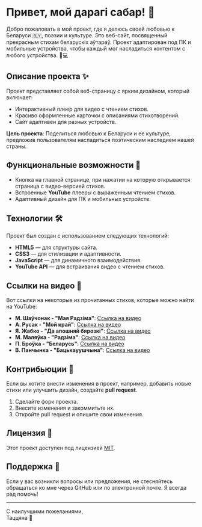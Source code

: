 
# Привет, мой дарагі сабар! 🎉

Добро пожаловать в мой проект, где я делюсь своей любовью к Беларуси 🇧🇾, поэзии и культуре. Это веб-сайт, посвященный прекрасным стихам беларускіх аўтараў. Проект адаптирован под ПК и мобильные устройства, чтобы каждый мог насладиться контентом с любого устройства. 📱💻

## Описание проекта ✨

Проект представляет собой веб-страницу с ярким дизайном, который включает:

- Интерактивный плеер для видео с чтением стихов.
- Красиво оформленные карточки с описаниями стихотворений.
- Сайт адаптивен для разных устройств.

**Цель проекта**: Поделиться любовью к Беларуси и ее культуре, предложив пользователям насладиться поэтическим наследием нашей страны.

## Функциональные возможности 📜

- Кнопка на главной странице, при нажатии на которую открывается страница с видео-версией стихов.
- Встроенные **YouTube** плееры с выраженным чтением стихов.
- Адаптивный дизайн для ПК и мобильных устройств.

## Технологии 🛠️

Проект был создан с использованием следующих технологий:

- **HTML5** — для структуры сайта.
- **CSS3** — для стилизации и адаптивности.
- **JavaScript** — для динамичного взаимодействия.
- **YouTube API** — для встраивания видео с чтением стихов.



## Ссылки на видео 🎥

Вот ссылки на некоторые из прочитанных стихов, которые можно найти на YouTube:

- **М. Шаўчонак - "Мая Радзіма"**: [Ссылка на видео](https://youtu.be/fLhJ4yIfdsY)
- **А. Русак - "Мой край"**: [Ссылка на видео](https://youtu.be/CRFRHJKrodM)
- **Я. Жабко - "Да апошняй бярозкі"**: [Ссылка на видео](https://youtu.be/rz40_I6_tOg)
- **М. Маляўка - "Радзіма"**: [Ссылка на видео](https://youtu.be/oCPluJoDpyQ)
- **П. Броўка - "Беларусь"**: [Ссылка на видео](https://youtu.be/3ljSKcPY11k)
- **В. Панчынка - "Бацькауушчына"**: [Ссылка на видео](https://youtu.be/E3F2Emke_5Y)

## Контрибьюции 💬

Если вы хотите внести изменения в проект, например, добавить новые стихи или улучшить дизайн, создайте **pull request**.

1. Сделайте форк проекта.
2. Внесите изменения и закоммитьте их.
3. Откройте pull request и опишите свои изменения.

## Лицензия 📜

Этот проект доступен под лицензией [MIT](LICENSE).

## Поддержка 🤝

Если у вас возникли вопросы или предложения, не стесняйтесь обращаться ко мне через GitHub или по электронной почте. Я всегда рад помочь!

---

С наилучшими пожеланиями,  
Таццяна 💖
```

